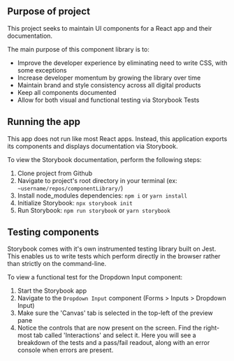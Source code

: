 ## Purpose of project
This project seeks to maintain UI components for a React app and their documentation. 

The main purpose of this component library is to:
* Improve the developer experience by eliminating need to write CSS, with some exceptions
* Increase developer momentum by growing the library over time
* Maintain brand and style consistency across all digital products
* Keep all components documented
* Allow for both visual and functional testing via Storybook Tests

## Running the app
This app does not run like most React apps. Instead, this application exports its components and displays documentation via Storybook.

To view the Storybook documentation, perform the following steps:
1. Clone project from Github
1. Navigate to project's root directory in your terminal (ex: `~username/repos/componentLibrary/`)
1. Install node_modules dependencies: `npm i` or `yarn install`
1. Initialize Storybook: `npx storybook init`
1. Run Storybook: `npm run storybook` or `yarn storybook`

## Testing components
Storybook comes with it's own instrumented testing library built on Jest. This enables us to write tests which perform directly in the browser rather than strictly on the command-line. 

To view a functional test for the Dropdown Input component: 
1. Start the Storybook app 
1. Navigate to the `Dropdown Input` component (Forms > Inputs > Dropdown Input)
1. Make sure the 'Canvas' tab is selected in the top-left of the preview pane
1. Notice the controls that are now present on the screen. Find the right-most tab called 'Interactions' and select it. Here you will see a breakdown of the tests and a pass/fail readout, along with an error console when errors are present.
